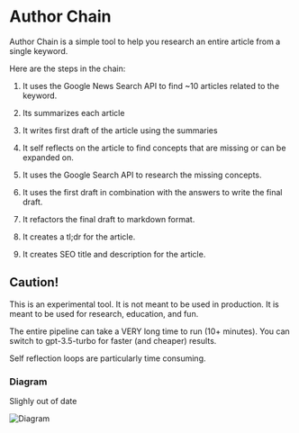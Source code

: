 # Author Chain

Author Chain is a simple tool to help you research an entire article from a single keyword.

Here are the steps in the chain:

1. It uses the Google News Search API to find ~10 articles related to the keyword. 

2. Its summarizes each article

3. It writes first draft of the article using the summaries

4. It self reflects on the article to find concepts that are missing or can be expanded on.

5. It uses the Google Search API to research the missing concepts.

6. It uses the first draft in combination with the answers to write the final draft.

7. It refactors the final draft to markdown format.

8. It creates a tl;dr for the article.

8. It creates SEO title and description for the article.

## Caution!

This is an experimental tool. It is not meant to be used in production. It is meant to be used for research, education, and fun.

The entire pipeline can take a VERY long time to run (10+ minutes). You can switch to gpt-3.5-turbo for faster (and cheaper) results.

Self reflection loops are particularly time consuming.

### Diagram

Slighly out of date

![Diagram](
https://raw.githubusercontent.com/olliethedev/author-chain/main/src/assets/diagram.png)


